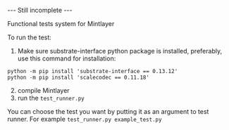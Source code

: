 --- Still incomplete ---

Functional tests system for Mintlayer

To run the test:

1. Make sure substrate-interface python package is installed, preferably, use this command for installation:
```
python -m pip install 'substrate-interface == 0.13.12'
python -m pip install 'scalecodec == 0.11.18'
```
2. compile Mintlayer
3. run the `test_runner.py`

You can choose the test you want by putting it as an argument to test runner. For example `test_runner.py example_test.py`

